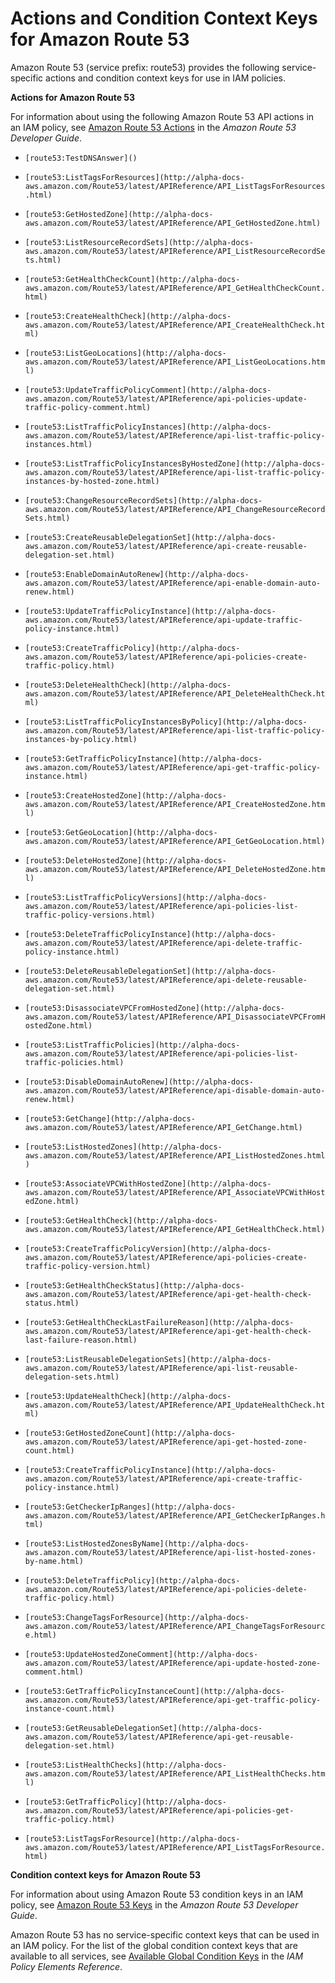 # Actions and Condition Context Keys for Amazon Route 53<a name="list_route53"></a>

Amazon Route 53 \(service prefix: route53\) provides the following service\-specific actions and condition context keys for use in IAM policies\.

**Actions for Amazon Route 53**

For information about using the following Amazon Route 53 API actions in an IAM policy, see [Amazon Route 53 Actions](http://alpha-docs-aws.amazon.com/Route53/latest/DeveloperGuide/UsingWithIAM.html#UsingWithRoute53_Actions) in the *Amazon Route 53 Developer Guide*\.

+ `[route53:TestDNSAnswer]()`

+ `[route53:ListTagsForResources](http://alpha-docs-aws.amazon.com/Route53/latest/APIReference/API_ListTagsForResources.html)`

+ `[route53:GetHostedZone](http://alpha-docs-aws.amazon.com/Route53/latest/APIReference/API_GetHostedZone.html)`

+ `[route53:ListResourceRecordSets](http://alpha-docs-aws.amazon.com/Route53/latest/APIReference/API_ListResourceRecordSets.html)`

+ `[route53:GetHealthCheckCount](http://alpha-docs-aws.amazon.com/Route53/latest/APIReference/API_GetHealthCheckCount.html)`

+ `[route53:CreateHealthCheck](http://alpha-docs-aws.amazon.com/Route53/latest/APIReference/API_CreateHealthCheck.html)`

+ `[route53:ListGeoLocations](http://alpha-docs-aws.amazon.com/Route53/latest/APIReference/API_ListGeoLocations.html)`

+ `[route53:UpdateTrafficPolicyComment](http://alpha-docs-aws.amazon.com/Route53/latest/APIReference/api-policies-update-traffic-policy-comment.html)`

+ `[route53:ListTrafficPolicyInstances](http://alpha-docs-aws.amazon.com/Route53/latest/APIReference/api-list-traffic-policy-instances.html)`

+ `[route53:ListTrafficPolicyInstancesByHostedZone](http://alpha-docs-aws.amazon.com/Route53/latest/APIReference/api-list-traffic-policy-instances-by-hosted-zone.html)`

+ `[route53:ChangeResourceRecordSets](http://alpha-docs-aws.amazon.com/Route53/latest/APIReference/API_ChangeResourceRecordSets.html)`

+ `[route53:CreateReusableDelegationSet](http://alpha-docs-aws.amazon.com/Route53/latest/APIReference/api-create-reusable-delegation-set.html)`

+ `[route53:EnableDomainAutoRenew](http://alpha-docs-aws.amazon.com/Route53/latest/APIReference/api-enable-domain-auto-renew.html)`

+ `[route53:UpdateTrafficPolicyInstance](http://alpha-docs-aws.amazon.com/Route53/latest/APIReference/api-update-traffic-policy-instance.html)`

+ `[route53:CreateTrafficPolicy](http://alpha-docs-aws.amazon.com/Route53/latest/APIReference/api-policies-create-traffic-policy.html)`

+ `[route53:DeleteHealthCheck](http://alpha-docs-aws.amazon.com/Route53/latest/APIReference/API_DeleteHealthCheck.html)`

+ `[route53:ListTrafficPolicyInstancesByPolicy](http://alpha-docs-aws.amazon.com/Route53/latest/APIReference/api-list-traffic-policy-instances-by-policy.html)`

+ `[route53:GetTrafficPolicyInstance](http://alpha-docs-aws.amazon.com/Route53/latest/APIReference/api-get-traffic-policy-instance.html)`

+ `[route53:CreateHostedZone](http://alpha-docs-aws.amazon.com/Route53/latest/APIReference/API_CreateHostedZone.html)`

+ `[route53:GetGeoLocation](http://alpha-docs-aws.amazon.com/Route53/latest/APIReference/API_GetGeoLocation.html)`

+ `[route53:DeleteHostedZone](http://alpha-docs-aws.amazon.com/Route53/latest/APIReference/API_DeleteHostedZone.html)`

+ `[route53:ListTrafficPolicyVersions](http://alpha-docs-aws.amazon.com/Route53/latest/APIReference/api-policies-list-traffic-policy-versions.html)`

+ `[route53:DeleteTrafficPolicyInstance](http://alpha-docs-aws.amazon.com/Route53/latest/APIReference/api-delete-traffic-policy-instance.html)`

+ `[route53:DeleteReusableDelegationSet](http://alpha-docs-aws.amazon.com/Route53/latest/APIReference/api-delete-reusable-delegation-set.html)`

+ `[route53:DisassociateVPCFromHostedZone](http://alpha-docs-aws.amazon.com/Route53/latest/APIReference/API_DisassociateVPCFromHostedZone.html)`

+ `[route53:ListTrafficPolicies](http://alpha-docs-aws.amazon.com/Route53/latest/APIReference/api-policies-list-traffic-policies.html)`

+ `[route53:DisableDomainAutoRenew](http://alpha-docs-aws.amazon.com/Route53/latest/APIReference/api-disable-domain-auto-renew.html)`

+ `[route53:GetChange](http://alpha-docs-aws.amazon.com/Route53/latest/APIReference/API_GetChange.html)`

+ `[route53:ListHostedZones](http://alpha-docs-aws.amazon.com/Route53/latest/APIReference/API_ListHostedZones.html)`

+ `[route53:AssociateVPCWithHostedZone](http://alpha-docs-aws.amazon.com/Route53/latest/APIReference/API_AssociateVPCWithHostedZone.html)`

+ `[route53:GetHealthCheck](http://alpha-docs-aws.amazon.com/Route53/latest/APIReference/API_GetHealthCheck.html)`

+ `[route53:CreateTrafficPolicyVersion](http://alpha-docs-aws.amazon.com/Route53/latest/APIReference/api-policies-create-traffic-policy-version.html)`

+ `[route53:GetHealthCheckStatus](http://alpha-docs-aws.amazon.com/Route53/latest/APIReference/api-get-health-check-status.html)`

+ `[route53:GetHealthCheckLastFailureReason](http://alpha-docs-aws.amazon.com/Route53/latest/APIReference/api-get-health-check-last-failure-reason.html)`

+ `[route53:ListReusableDelegationSets](http://alpha-docs-aws.amazon.com/Route53/latest/APIReference/api-list-reusable-delegation-sets.html)`

+ `[route53:UpdateHealthCheck](http://alpha-docs-aws.amazon.com/Route53/latest/APIReference/API_UpdateHealthCheck.html)`

+ `[route53:GetHostedZoneCount](http://alpha-docs-aws.amazon.com/Route53/latest/APIReference/api-get-hosted-zone-count.html)`

+ `[route53:CreateTrafficPolicyInstance](http://alpha-docs-aws.amazon.com/Route53/latest/APIReference/api-create-traffic-policy-instance.html)`

+ `[route53:GetCheckerIpRanges](http://alpha-docs-aws.amazon.com/Route53/latest/APIReference/API_GetCheckerIpRanges.html)`

+ `[route53:ListHostedZonesByName](http://alpha-docs-aws.amazon.com/Route53/latest/APIReference/api-list-hosted-zones-by-name.html)`

+ `[route53:DeleteTrafficPolicy](http://alpha-docs-aws.amazon.com/Route53/latest/APIReference/api-policies-delete-traffic-policy.html)`

+ `[route53:ChangeTagsForResource](http://alpha-docs-aws.amazon.com/Route53/latest/APIReference/API_ChangeTagsForResource.html)`

+ `[route53:UpdateHostedZoneComment](http://alpha-docs-aws.amazon.com/Route53/latest/APIReference/api-update-hosted-zone-comment.html)`

+ `[route53:GetTrafficPolicyInstanceCount](http://alpha-docs-aws.amazon.com/Route53/latest/APIReference/api-get-traffic-policy-instance-count.html)`

+ `[route53:GetReusableDelegationSet](http://alpha-docs-aws.amazon.com/Route53/latest/APIReference/api-get-reusable-delegation-set.html)`

+ `[route53:ListHealthChecks](http://alpha-docs-aws.amazon.com/Route53/latest/APIReference/API_ListHealthChecks.html)`

+ `[route53:GetTrafficPolicy](http://alpha-docs-aws.amazon.com/Route53/latest/APIReference/api-policies-get-traffic-policy.html)`

+ `[route53:ListTagsForResource](http://alpha-docs-aws.amazon.com/Route53/latest/APIReference/API_ListTagsForResource.html)`

**Condition context keys for Amazon Route 53**

For information about using Amazon Route 53 condition keys in an IAM policy, see [Amazon Route 53 Keys](http://alpha-docs-aws.amazon.com/Route53/latest/DeveloperGuide/UsingWithIAM.html#Route53PolicyKeys) in the *Amazon Route 53 Developer Guide*\.

Amazon Route 53 has no service\-specific context keys that can be used in an IAM policy\. For the list of the global condition context keys that are available to all services, see [Available Global Condition Keys](reference_policies_condition-keys.md#AvailableKeys) in the *IAM Policy Elements Reference*\.